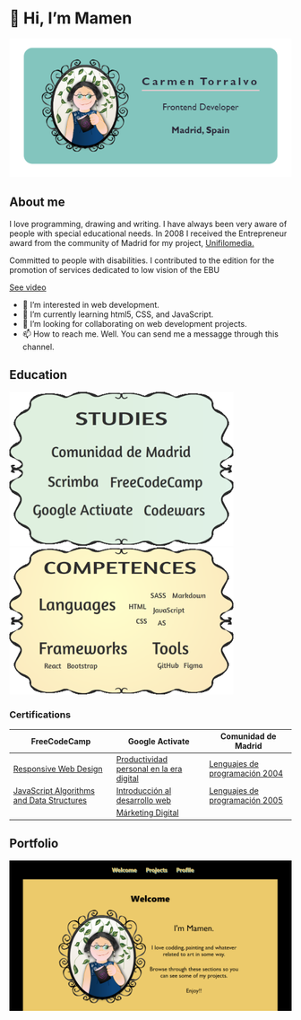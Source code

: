 
# 👋 Hi, I’m Mamen
<p align="center"><img src="BUSINESS-CARD.PNG"></p>

## About me 
<p>I love programming, drawing and writing. I have always been very aware of people with special educational needs. In 2008 I received the Entrepreneur award from the community of Madrid for my project, <a href="https://www.unifilomedia.net" target="_blank">Unifilomedia.</a></p>
<p>Committed to people with disabilities. I contributed to the edition for the promotion of services dedicated to low vision of the EBU</p>
<a href="https://www.youtube.com/watch?v=NgXyK9dwrkc![image](https://user-images.githubusercontent.com/77289768/180998192-bd23790a-e25d-4c56-ae47-a0727a90f485.png)
">See video</a>
<ul>
  <li> 👀 I’m interested in web development.</li>
  <li> 🌱 I’m currently learning html5, CSS, and JavaScript.</li>
  <li> 💞️ I’m looking for collaborating on web development projects.</li>
  <li> 📫 How to reach me. Well. You can send me a messagge through this channel.</li>
 </ul>

<!---
Amapola-Negra/Amapola-Negra is a ✨ special ✨ repository because its `README.md` (this file) appears on your GitHub profile.
You can click the Preview link to take a look at your changes.
--->
## Education
<p float="left">
<img src="ESTUDIOS.png" width="400px">
<span>&nbsp;&nbsp;&nbsp;&nbsp;&nbsp;&nbsp;&nbsp;&nbsp;&nbsp;</span>
<img src="COMPETENCIAS.png" width="400px"> 
</p>


### Certifications
| FreeCodeCamp | Google Activate |Comunidad de Madrid
| ------------- | ------------- |------------- |
| <a href="https://www.freecodecamp.org/certification/fcc6967a336-8a89-485b-b015-6105aa2dbfb7/responsive-web-design">Responsive Web Design</a>  | <a href="Certifications/Curso de Productividad Personal en la Era Digital - certificado.pdf">Productividad personal en la era digital</a> |<a href="Certifications/LENGUAJE-PROGRAMACIÓN-2004.pdf">Lenguajes de programación 2004</a>|
| <a href="https://www.freecodecamp.org/certification/fcc6967a336-8a89-485b-b015-6105aa2dbfb7/javascript-algorithms-and-data-structures">JavaScript Algorithms and Data Structures</a> | <a href="Certifications/Curso de Introducción al Desarrollo Web_ HTML y CSS (1_2).pdf">Introducción al desarrollo web</a>|<a href="Certifications/LENGUAJES-PROGRAMACIÓN-2005.pdf">Lenguajes de programación 2005</a>|
  |             |  <a href="Certifications/DIPLOMA MÁRKETING DIGITAL.pdf">Márketing Digital</a>             ||<a href="Certifications/LENGUAJE-PROGRAMACIÓN-2004.pdf">Lenguajes de programación 2004</a>|

## Portfolio
<p align="center"><a href="https://amapola-negra.github.io/Portfolio/#profile"><img src="PARA-PORTFOLIO.PNG"></a></p>


